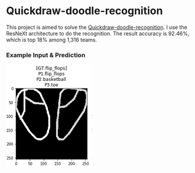 # Quickdraw-doodle-recognition
This project is aimed to solve the [Quickdraw-doodle-recognition](https://www.kaggle.com/c/quickdraw-doodle-recognition). I use the ResNeXt architecture to do the recognition. The result accuracy is 92.46%, which is top 18% among 1,316 teams.

### Example Input & Prediction 
![image](imgs/result.png) <br>